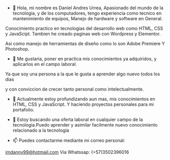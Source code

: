 - 👋 Hola, mi nombre es Daniel Andres Urrea, Apasionado del mundo de la tecnologia, y de los computadores, 
tengo experiencia como tecnico en mantenimiento de equipos, Manejo de hardware y software en General.  

Conocimiento practico en tecnologias del desarrollo web como HTML, CSS y JavaScipt.
Tambien he creado paginas web con Wordpress y Elementor.

Asi como manejo de herramientas de diseño como lo son Adobe Premiere Y Photoshop.


- 👀 Me gustaria, poner en practica mis conocimientos ya adquiridos, y aplicarlos en el campo laboral.

Ya que soy una persona a la que le gusta a aprender algo nuevo todos los dias

y con conviccion de crecer tanto personal como intelectualmente. 

- 🌱 Actualmente estoy profundizando aun mas,  mis conocimientos en  HTML, CSS y JavaScript. Y haciendo proyectos personales para mi portafolio.

- 💞️ Estoy buscando una oferta laboral  en cualquier campo de la tecnologia.Puedo aprender y asimilar facilmente nuevo conocimiento relacionado a la tecnologia
- 📫 Puedes contactarme mediante mi correo personal:


imdanny99@hotmail.com
Via Whatssap: (+57)3502396016



